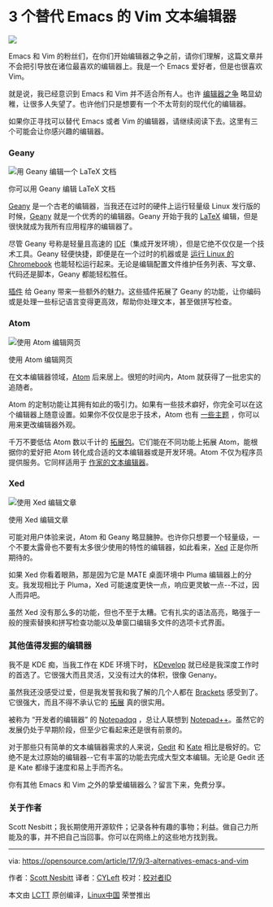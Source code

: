 3 个替代 Emacs 的 Vim 文本编辑器
======

![](https://opensource.com/sites/default/files/styles/image-full-size/public/lead-images/computer_keyboard_laptop_development_blue.png?itok=IfckxN48)

Emacs 和 Vim 的粉丝们，在你们开始编辑器之争之前，请你们理解，这篇文章并不会把引导放在诸位最喜欢的编辑器上。我是一个 Emacs 爱好者，但是也很喜欢 Vim。

就是说，我已经意识到 Emacs 和 Vim 并不适合所有人。也许 [编辑器之争][1] 略显幼稚，让很多人失望了。也许他们只是想要有一个不太苛刻的现代化的编辑器。 

如果你正寻找可以替代 Emacs 或者 Vim 的编辑器，请继续阅读下去。这里有三个可能会让你感兴趣的编辑器。

### Geany


![用 Geany 编辑一个 LaTeX 文档][3]


你可以用 Geany 编辑 LaTeX 文档

[Geany][4] 是一个古老的编辑器，当我还在过时的硬件上运行轻量级 Linux 发行版的时候，[Geany][4] 就是一个优秀的的编辑器。Geany 开始于我的 [LaTeX][5] 编辑，但是很快就成为我所有应用程序的编辑器了。

尽管 Geany 号称是轻量且高速的 [IDE][6]（集成开发环境），但是它绝不仅仅是一个技术工具。Geany 轻便快捷，即便是在一个过时的机器或是 [运行 Linux 的 Chromebook][7] 也能轻松运行起来。无论是编辑配置文件维护任务列表、写文章、代码还是脚本，Geany 都能轻松胜任。

[插件][8] 给 Geany 带来一些额外的魅力。这些插件拓展了 Geany 的功能，让你编码或是处理一些标记语言变得更高效，帮助你处理文本，甚至做拼写检查。

### Atom


![使用 Atom 编辑网页][10]


使用 Atom 编辑网页

在文本编辑器领域，[Atom][11] 后来居上。很短的时间内，Atom 就获得了一批忠实的追随者。

Atom 的定制功能让其拥有如此的吸引力。如果有一些技术癖好，你完全可以在这个编辑器上随意设置。如果你不仅仅是忠于技术，Atom 也有 [一些主题][12] ，你可以用来更改编辑器外观。

千万不要低估 Atom 数以千计的 [拓展包][13]。它们能在不同功能上拓展 Atom，能根据你的爱好把 Atom 转化成合适的文本编辑器或是开发环境。Atom 不仅为程序员提供服务。它同样适用于 [作家的文本编辑器][14]。

### Xed

![使用 Xed 编辑文章][16]


使用 Xed 编辑文章

可能对用户体验来说，Atom 和 Geany 略显臃肿。也许你只想要一个轻量级，一个不要太露骨也不要有太多很少使用的特性的编辑器，如此看来，[Xed][17] 正是你所期待的。

如果 Xed 你看着眼熟，那是因为它是 MATE 桌面环境中 Pluma 编辑器上的分支。我发现相比于 Pluma，Xed 可能速度更快一点，响应更灵敏一点--不过，因人而异吧。

虽然 Xed 没有那么多的功能，但也不至于太糟。它有扎实的语法高亮，略强于一般的搜索替换和拼写检查功能以及单窗口编辑多文件的选项卡式界面。

### 其他值得发掘的编辑器

我不是 KDE 痴，当我工作在 KDE 环境下时， [KDevelop][18] 就已经是我深度工作时的首选了。它很强大而且灵活，又没有过大的体积，很像 Genany。

虽然我还没感受过爱，但是我发誓我和我了解的几个人都在 [Brackets][19] 感受到了。它很强大，而且不得不承认它的 [拓展][20] 真的很实用。

被称为 “开发者的编辑器” 的 [Notepadqq][21] ，总让人联想到 [Notepad++][22]。虽然它的发展仍处于早期阶段，但至少它看起来还是很有前景的。

对于那些只有简单的文本编辑器需求的人来说，[Gedit][23] 和 [Kate][24] 相比是极好的。它绝不是太过原始的编辑器--它有丰富的功能去完成大型文本编辑。无论是 Gedit 还是 Kate 都缘于速度和易上手而齐名。

你有其他 Emacs 和 Vim 之外的挚爱编辑器么？留言下来，免费分享。

### 关于作者
Scott Nesbitt；我长期使用开源软件；记录各种有趣的事物；利益。做自己力所能及的事，并不把自己当回事。你可以在网络上的这些地方找到我。

--------------------------------------------------------------------------------

via: https://opensource.com/article/17/9/3-alternatives-emacs-and-vim

作者：[Scott Nesbitt][a]
译者：[CYLeft](https://github.com/CYLeft)
校对：[校对者ID](https://github.com/校对者ID)

本文由 [LCTT](https://github.com/LCTT/TranslateProject) 原创编译，[Linux中国](https://linux.cn/) 荣誉推出

[a]:https://opensource.com/users/scottnesbitt
[1]:https://en.wikipedia.org/wiki/Editor_war
[2]:/file/370196
[3]:https://opensource.com/sites/default/files/u128651/geany.png (Editing a LaTeX document with Geany)
[4]:https://www.geany.org/
[5]:https://opensource.com/article/17/6/introduction-latex
[6]:https://en.wikipedia.org/wiki/Integrated_development_environment
[7]:https://opensource.com/article/17/4/linux-chromebook-gallium-os
[8]:http://plugins.geany.org/
[9]:/file/370191
[10]:https://opensource.com/sites/default/files/u128651/atom.png (Editing a webpage with Atom)
[11]:https://atom.io
[12]:https://atom.io/themes
[13]:https://atom.io/packages
[14]:https://opensource.com/article/17/5/atom-text-editor-packages-writers
[15]:/file/370201
[16]:https://opensource.com/sites/default/files/u128651/xed.png (Writing this article in Xed)
[17]:https://github.com/linuxmint/xed
[18]:https://www.kdevelop.org/
[19]:http://brackets.io/
[20]:https://registry.brackets.io/
[21]:http://notepadqq.altervista.org/s/
[22]:https://opensource.com/article/16/12/notepad-text-editor
[23]:https://wiki.gnome.org/Apps/Gedit
[24]:https://kate-editor.org/
